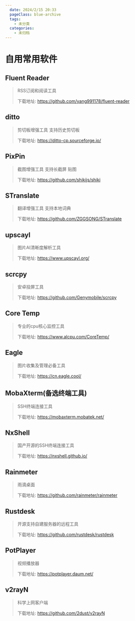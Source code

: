 ```yaml
---
  date: 2024/2/15 20:33
  pageClass: blue-archive
  tags:
    - 未分类
  categories:
    - 未归档
---
```


# 自用常用软件

## Fluent Reader

> RSS订阅和阅读工具
>
> 下载地址: https://github.com/yang991178/fluent-reader

## ditto

> 剪切板增强工具 支持历史剪切板
>
> 下载地址: https://ditto-cp.sourceforge.io/

## PixPin

> 截图增强工具 支持长截屏 贴图
>
> 下载地址: https://github.com/shikijs/shiki

## STranslate

> 翻译增强工具 支持本地词典
>
> 下载地址: https://github.com/ZGGSONG/STranslate

## upscayl

> 图片AI清晰度解析工具
>
> 下载地址: https://www.upscayl.org/

## scrcpy

> 安卓投屏工具
>
> 下载地址: https://github.com/Genymobile/scrcpy

## Core Temp

> 专业的cpu核心监控工具
>
> 下载地址: https://www.alcpu.com/CoreTemp/

## Eagle

> 图片收集及管理必备工具
>
> 下载地址: https://cn.eagle.cool/

## MobaXterm(备选终端工具)

> SSH终端连接工具
>
> 下载地址: https://mobaxterm.mobatek.net/

## NxShell

> 国产开源的SSH终端连接工具
>
> 下载地址: https://nxshell.github.io/

## Rainmeter

> 雨滴桌面
>
> 下载地址: https://github.com/rainmeter/rainmeter

## Rustdesk

> 开源支持自建服务器的远程工具
>
> 下载地址: https://github.com/rustdesk/rustdesk

## PotPlayer

> 视频播放器
>
> 下载地址: https://potplayer.daum.net/

## v2rayN

> 科学上网客户端
>
> 下载地址: https://github.com/2dust/v2rayN
